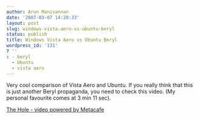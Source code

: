 ```yaml
---
author: Arun Manivannan
date: '2007-03-07 14:20:33'
layout: post
slug: windows-vista-aero-vs-ubuntu-beryl
status: publish
title: Windows Vista Aero vs Ubuntu Beryl
wordpress_id: '131'
? ''
: - beryl
  - Ubuntu
  - vista aero
---
```


Very cool comparison of Vista Aero and Ubuntu. If you really think that this
is just another Beryl propaganda, you need to check this video. (My personal
favourite comes at 3 min 11 sec).


[The Hole - video powered by Metacafe][1]

   [1]:
http://www.metacafe.com/watch/434675/windows_vista_aero_vs_linux_ubuntu_beryl/

